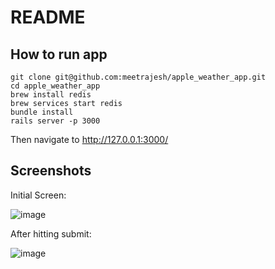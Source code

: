 # README

## How to run app

```
git clone git@github.com:meetrajesh/apple_weather_app.git
cd apple_weather_app
brew install redis
brew services start redis
bundle install
rails server -p 3000
```

Then navigate to http://127.0.0.1:3000/

## Screenshots

Initial Screen:

![image](https://github.com/meetrajesh/apple_weather_app/assets/101797/056ab082-ea68-4cb9-9498-21dca4692894)

After hitting submit:

![image](https://github.com/meetrajesh/apple_weather_app/assets/101797/b143dcb1-aa3d-45a7-9079-16c9a671ba8b)


